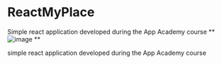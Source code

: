 # ReactMyPlace
Simple react application developed during the App Academy course
**![image](https://github.com/Elenacola/ReactMyPlace/assets/79009772/6b6ab1da-2f06-438c-8052-4a1469c0d398)
**



simple react application developed during the App Academy course
